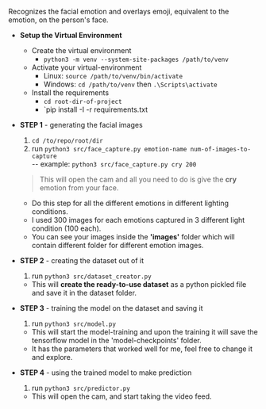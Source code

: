 Recognizes the facial emotion and overlays emoji, equivalent to the emotion, on the person's face.  

- **Setup the Virtual Environment**
    - Create the virtual environment
        - `python3 -m venv --system-site-packages /path/to/venv`  
    - Activate your virtual-environment
        - Linux: `source /path/to/venv/bin/activate`
        - Windows: `cd /path/to/venv` then `.\Scripts\activate`  
    - Install the requirements
        - `cd root-dir-of-project`
        - `pip install -I -r requirements.txt

- **STEP 1** - generating the facial images 
    1. `cd /to/repo/root/dir`  
    1. run `python3 src/face_capture.py emotion-name num-of-images-to-capture`   
    -- example: `python3 src/face_capture.py cry 200`
    > This will open the cam and all you need to do is give the **cry** emotion from your face.
    - Do this step for all the different emotions in different lighting conditions.
    - I used 300 images for each emotions captured in 3 different light condition (100  each).
    - You can see your images inside the **'images'** folder which will contain different folder for different emotion images.
    
- **STEP 2** - creating the dataset out of it  
    1. run `python3 src/dataset_creator.py`
    - This will **create the ready-to-use dataset** as a python pickled file and save it in the dataset folder.
    
- **STEP 3** - training the model on the dataset and saving it  
    1. run `python3 src/model.py`
    - This will start the model-training and upon the training it will save the tensorflow model in the 'model-checkpoints' folder.  
    - It has the parameters that worked well for me, feel free to change it and explore.  
    
- **STEP 4** - using the trained model to make prediction  
    1. run `python3 src/predictor.py`
    - This will open the cam, and start taking the video feed.
    

